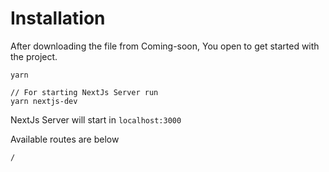 # Installation

After downloading the file from Coming-soon, You open to get started with the project.

```
yarn
```

```
// For starting NextJs Server run
yarn nextjs-dev
```

NextJs Server will start in `localhost:3000`

Available routes are below

```
/
